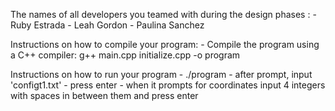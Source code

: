 The names of all developers you teamed with during the design phases :
     - Ruby Estrada
     - Leah Gordon
     - Paulina Sanchez



Instructions on how to compile your program:
      -    Compile the program using a C++ compiler:
           g++ main.cpp initialize.cpp -o program



Instructions on how to run your program
     - ./program
     - after prompt, input 'configt1.txt'
     - press enter
     - when it prompts for coordinates input 4 integers with spaces in between them and press enter


